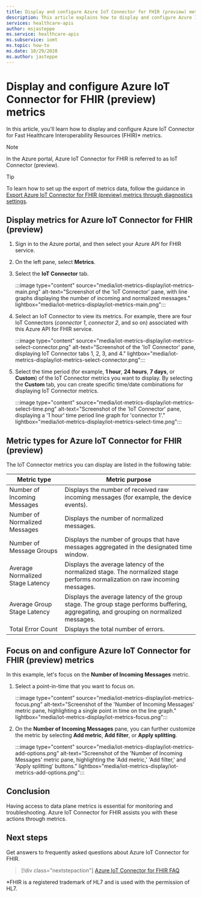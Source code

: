 ```yaml
---
title: Display and configure Azure IoT Connector for FHIR (preview) metrics
description: This article explains how to display and configure Azure IoT Connector for FHIR (preview) metrics.
services: healthcare-apis
author: msjasteppe
ms.service: healthcare-apis
ms.subservice: iomt
ms.topic: how-to
ms.date: 10/29/2020
ms.author: jasteppe
---
```


# Display and configure Azure IoT Connector for FHIR (preview) metrics 

In this article, you'll learn how to display and configure Azure IoT Connector for Fast Healthcare Interoperability Resources (FHIR)* metrics.

> [!NOTE]
> In the Azure portal, Azure IoT Connector for FHIR is referred to as IoT Connector (preview).

> [!TIP]
> To learn how to set up the export of metrics data, follow the guidance in [Export Azure IoT Connector for FHIR (preview) metrics through diagnostics settings](https://docs.microsoft.com/azure/healthcare-apis/iot-metrics-diagnostics-export).

## Display metrics for Azure IoT Connector for FHIR (preview)

1. Sign in to the Azure portal, and then select your Azure API for FHIR service. 

2. On the left pane, select **Metrics**. 

3. Select the **IoT Connector** tab.

   :::image type="content" source="media/iot-metrics-display/iot-metrics-main.png" alt-text="Screenshot of the 'IoT Connector' pane, with line graphs displaying the number of incoming and normalized messages." lightbox="media/iot-metrics-display/iot-metrics-main.png"::: 

4. Select an IoT Connector to view its metrics. For example, there are four IoT Connectors (*connector 1*, *connector 2*, and so on) associated with this Azure API for FHIR service.

   :::image type="content" source="media/iot-metrics-display/iot-metrics-select-connector.png" alt-text="Screenshot of the 'IoT Connector' pane, displaying IoT Connector tabs 1, 2, 3, and 4." lightbox="media/iot-metrics-display/iot-metrics-select-connector.png"::: 

5. Select the time period (for example, **1 hour**, **24 hours**, **7 days**, or **Custom**) of the IoT Connector metrics you want to display. By selecting the **Custom** tab, you can create specific time/date combinations for displaying IoT Connector metrics.

   :::image type="content" source="media/iot-metrics-display/iot-metrics-select-time.png" alt-text="Screenshot of the 'IoT Connector' pane, displaying a '1 hour' time period line graph for 'connector 1'." lightbox="media/iot-metrics-display/iot-metrics-select-time.png"::: 
 
## Metric types for Azure IoT Connector for FHIR (preview) 

The IoT Connector metrics you can display are listed in the following table:

|Metric type|Metric purpose| 
|-----------|--------------|
|Number of Incoming Messages|Displays the number of received raw incoming messages (for example, the device events).|
|Number of Normalized Messages|Displays the number of normalized messages.|
|Number of Message Groups|Displays the number of groups that have messages aggregated in the designated time window.|
|Average Normalized Stage Latency|Displays the average latency of the normalized stage. The normalized stage performs normalization on raw incoming messages.|
|Average Group Stage Latency|Displays the average latency of the group stage. The group stage performs buffering, aggregating, and grouping on normalized messages.| 
|Total Error Count|Displays the total number of errors.| 

## Focus on and configure Azure IoT Connector for FHIR (preview) metrics

In this example, let's focus on the **Number of Incoming Messages** metric.

1. Select a point-in-time that you want to focus on.

   :::image type="content" source="media/iot-metrics-display/iot-metrics-focus.png" alt-text="Screenshot of the 'Number of Incoming Messages' metric pane, highlighting a single point in time on the line graph." lightbox="media/iot-metrics-display/iot-metrics-focus.png"::: 

2. On the **Number of Incoming Messages** pane, you can further customize the metric by selecting **Add metric**, **Add filter**, or **Apply splitting**. 

   :::image type="content" source="media/iot-metrics-display/iot-metrics-add-options.png" alt-text="Screenshot of the 'Number of Incoming Messages' metric pane, highlighting the 'Add metric,' 'Add filter,' and 'Apply splitting' buttons." lightbox="media/iot-metrics-display/iot-metrics-add-options.png"::: 

## Conclusion 
Having access to data plane metrics is essential for monitoring and troubleshooting. Azure IoT Connector for FHIR assists you with these actions through metrics. 

## Next steps

Get answers to frequently asked questions about Azure IoT Connector for FHIR.

>[!div class="nextstepaction"]
>[Azure IoT Connector for FHIR FAQ](fhir-faq.md)

*FHIR is a registered trademark of HL7 and is used with the permission of HL7.

